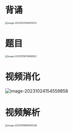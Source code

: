 # 背诵

<img src="https://cvp.oss-cn-shanghai.aliyuncs.com/picgo/202310251008197.png" alt="image-20231025100825073" style="zoom:50%;" />



# 题目

<img src="https://cvp.oss-cn-shanghai.aliyuncs.com/picgo/202310190746011.png" alt="image-20231019074648922" style="zoom:50%;" />



# 视频消化

![image-20231024154559858](https://cvp.oss-cn-shanghai.aliyuncs.com/picgo/202310241546221.png)



# 视频解析

<img src="https://cvp.oss-cn-shanghai.aliyuncs.com/picgo/202310190944685.png" alt="image-20231019094450226" style="zoom:50%;" />







